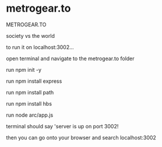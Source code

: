 # metrogear.to
METROGEAR.TO

society vs the world

to run it on localhost:3002...

open terminal and navigate to the metrogear.to folder

run npm init -y

run npm install express

run npm install path

run npm install hbs

run node arc/app.js

terminal should say 'server is up on port 3002!

then you can go onto your browser and search localhost:3002
